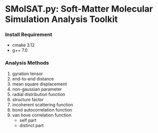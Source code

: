 # $\mathrm{SMolSAT.py}$: Soft-Matter Molecular Simulation Analysis Toolkit

### Install Requirement
* cmake 3.12
* g++ 7.0 

### Analysis Methods
1. gyration tensor
2. end-to-end distance
3. mean square displacement
4. non-gaussian parameter
5. radial distribution function
6. structure factor
7. incoherent scattering function
8. bond autocorrelation function
9. van hove correlation function
   * self part
   * distinct part